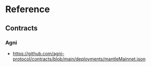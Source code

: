 # Reference

## Contracts

### Agni

- https://github.com/agni-protocol/contracts/blob/main/deployments/mantleMainnet.json